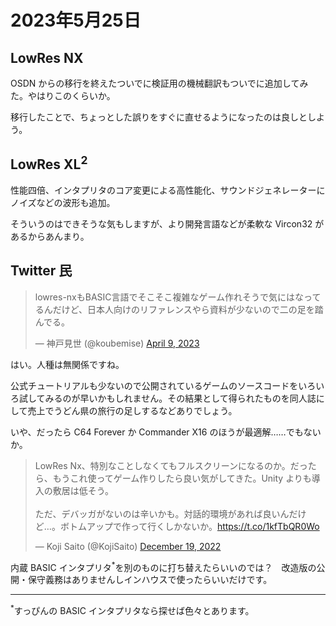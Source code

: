 # 2023年5月25日

## LowRes NX

OSDN からの移行を終えたついでに検証用の機械翻訳もついでに追加してみた。やはりこのくらいか。

移行したことで、ちょっとした誤りをすぐに直せるようになったのは良しとしよう。

## LowRes XL<sup>2</sup>

性能四倍、インタプリタのコア変更による高性能化、サウンドジェネレーターにノイズなどの波形も追加。

そういうのはできそうな気もしますが、より開発言語などが柔軟な Vircon32 があるからあんまり。

## Twitter 民

<blockquote class="twitter-tweet"><p lang="ja" dir="ltr">lowres-nxもBASIC言語でそこそこ複雑なゲーム作れそうで気にはなってるんだけど、日本人向けのリファレンスやら資料が少ないので二の足を踏んでる。</p>&mdash; 神戸見世 (@koubemise) <a href="https://twitter.com/koubemise/status/1645043681693663235?ref_src=twsrc%5Etfw">April 9, 2023</a></blockquote>

はい。人種は無関係ですね。

公式チュートリアルも少ないので公開されているゲームのソースコードをいろいろ試してみるのが早いかもしれません。その結果として得られたものを同人誌にして売上でうどん県の旅行の足しするなどありでしょう。

いや、だったら C64 Forever か Commander X16 のほうが最適解……でもないか。

<blockquote class="twitter-tweet"><p lang="ja" dir="ltr">LowRes Nx、特別なことしなくてもフルスクリーンになるのか。だったら、もうこれ使ってゲーム作りしたら良い気がしてきた。Unity よりも導入の敷居は低そう。<br><br>ただ、デバッガがないのは辛いかも。対話的環境があれば良いんだけど…。ボトムアップで作って行くしかないか。<a href="https://t.co/1kfTbQR0Wo">https://t.co/1kfTbQR0Wo</a></p>&mdash; Koji Saito (@KojiSaito) <a href="https://twitter.com/KojiSaito/status/1604848126652579840?ref_src=twsrc%5Etfw">December 19, 2022</a></blockquote>

内蔵 BASIC インタプリタ<sup>*</sup>を別のものに打ち替えたらいいのでは？　改造版の公開・保守義務はありませんしインハウスで使ったらいいだけです。

---
<sup>*</sup>すっぴんの BASIC インタプリタなら探せば色々とあります。


